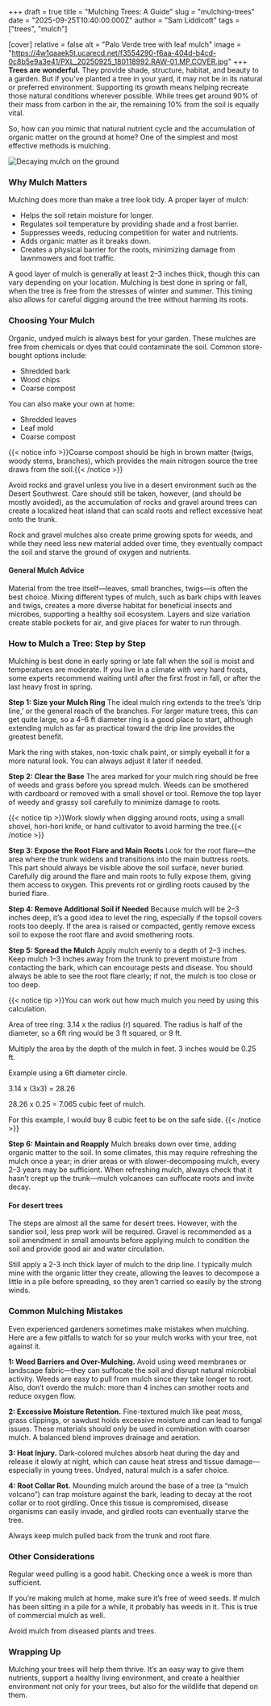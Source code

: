 +++
draft = true
title = "Mulching Trees: A Guide"
slug = "mulching-trees"
date = "2025-09-25T10:40:00.000Z"
author = "Sam Liddicott"
tags = ["trees", "mulch"]

[cover]
relative = false
alt = "Palo Verde tree with leaf mulch"
image = "https://4w1qaaek5t.ucarecd.net/f3554290-f6aa-404d-b4cd-0c8b5e9a3e41/PXL_20250925_180118992.RAW-01.MP.COVER.jpg"
+++
**Trees are wonderful.** They provide shade, structure, habitat, and beauty to a garden. But if you’ve planted a tree in your yard, it may not be in its natural or preferred environment. Supporting its growth means helping recreate those natural conditions wherever possible. While trees get around 90% of their mass from carbon in the air, the remaining 10% from the soil is equally vital.

So, how can you mimic that natural nutrient cycle and the accumulation of organic matter on the ground at home? One of the simplest and most effective methods is mulching.

![Decaying mulch on the ground](https://4w1qaaek5t.ucarecd.net/aec80cf4-3603-4bc0-9f0b-c87e045805d8/old-rotten-tree-branches-fallen-ground.jpg)

### Why Mulch Matters

Mulching does more than make a tree look tidy. A proper layer of mulch:

* Helps the soil retain moisture for longer.
* Regulates soil temperature by providing shade and a frost barrier.
* Suppresses weeds, reducing competition for water and nutrients.
* Adds organic matter as it breaks down.
* Creates a physical barrier for the roots, minimizing damage from lawnmowers and foot traffic.

A good layer of mulch is generally at least 2–3 inches thick, though this can vary depending on your location. Mulching is best done in spring or fall, when the tree is free from the stresses of winter and summer. This timing also allows for careful digging around the tree without harming its roots.

### Choosing Your Mulch

Organic, undyed mulch is always best for your garden. These mulches are free from chemicals or dyes that could contaminate the soil. Common store-bought options include:

* Shredded bark
* Wood chips
* Coarse compost

You can also make your own at home:

* Shredded leaves
* Leaf mold
* Coarse compost

{{< notice info >}}Coarse compost should be high in brown matter (twigs, woody stems, branches), which provides the main nitrogen source the tree draws from the soil.{{< /notice >}} 

Avoid rocks and gravel unless you live in a desert environment such as the Desert Southwest. Care should still be taken, however, (and should be mostly avoided), as the accumulation of rocks and gravel around trees can create a localized heat island that can scald roots and reflect excessive heat onto the trunk.

Rock and gravel mulches also create prime growing spots for weeds, and while they need less new material added over time, they eventually compact the soil and starve the ground of oxygen and nutrients.

#### General Mulch Advice

Material from the tree itself—leaves, small branches, twigs—is often the best choice. Mixing different types of mulch, such as bark chips with leaves and twigs, creates a more diverse habitat for beneficial insects and microbes, supporting a healthy soil ecosystem. Layers and size variation create stable pockets for air, and give places for water to run through.

### How to Mulch a Tree: Step by Step

Mulching is best done in early spring or late fall when the soil is moist and temperatures are moderate. If you live in a climate with very hard frosts, some experts recommend waiting until after the first frost in fall, or after the last heavy frost in spring. 

**Step 1: Size your Mulch Ring**
The ideal mulch ring extends to the tree’s ‘drip line,’ or the general reach of the branches. For larger mature trees, this can get quite large, so a 4–6 ft diameter ring is a good place to start, although extending mulch as far as practical toward the drip line provides the greatest benefit.

Mark the ring with stakes, non-toxic chalk paint, or simply eyeball it for a more natural look. You can always adjust it later if needed.

**Step 2: Clear the Base**
The area marked for your mulch ring should be free of weeds and grass before you spread mulch. Weeds can be smothered with cardboard or removed with a small shovel or tool. Remove the top layer of weedy and grassy soil carefully to minimize damage to roots.

{{< notice tip >}}Work slowly when digging around roots, using a small shovel, hori-hori knife, or hand cultivator to avoid harming the tree.{{< /notice >}}

**Step 3: Expose the Root Flare and Main Roots**
Look for the root flare—the area where the trunk widens and transitions into the main buttress roots. This part should always be visible above the soil surface, never buried. Carefully dig around the flare and main roots to fully expose them, giving them access to oxygen. This prevents rot or girdling roots caused by the buried flare.

**Step 4: Remove Additional Soil if Needed**
Because mulch will be 2–3 inches deep, it’s a good idea to level the ring, especially if the topsoil covers roots too deeply. If the area is raised or compacted, gently remove excess soil to expose the root flare and avoid smothering roots.

**Step 5: Spread the Mulch**
Apply mulch evenly to a depth of 2–3 inches. Keep mulch 1–3 inches away from the trunk to prevent moisture from contacting the bark, which can encourage pests and disease. You should always be able to see the root flare clearly; if not, the mulch is too close or too deep.

{{< notice tip >}}You can work out how much mulch you need by using this calculation. 

Area of tree ring: 3.14 x the radius (r) squared. The radius is half of the diameter, so a 6ft ring would be 3 ft squared, or 9 ft.

Multiply the area by the depth of the mulch in feet. 3 inches would be 0.25 ft.

Example using a 6ft diameter circle.

3.14 x (3x3) = 28.26

28.26 x 0.25 = 7.065 cubic feet of mulch. 

For this example, I would buy 8 cubic feet to be on the safe side. {{< /notice >}}

**Step 6: Maintain and Reapply**
Mulch breaks down over time, adding organic matter to the soil. In some climates, this may require refreshing the mulch once a year; in drier areas or with slower-decomposing mulch, every 2–3 years may be sufficient. When refreshing mulch, always check that it hasn’t crept up the trunk—mulch volcanoes can suffocate roots and invite decay.

#### For desert trees 

The steps are almost all the same for desert trees. However, with the sandier soil, less prep work will be required. Gravel is recommended as a soil amendment in small amounts before applying mulch to condition the soil and provide good air and water circulation.

Still apply a 2-3 inch thick layer of mulch to the drip line. I typically mulch mine with the organic litter they create, allowing the leaves to decompose a little in a pile before spreading, so they aren't carried so easily by the strong winds.

### Common Mulching Mistakes

Even experienced gardeners sometimes make mistakes when mulching. 
Here are a few pitfalls to watch for so your mulch works with your tree, not against it.

**1: Weed Barriers and Over-Mulching.** Avoid using weed membranes or landscape fabric—they can suffocate the soil and disrupt natural microbial activity. Weeds are easy to pull from mulch since they take longer to root. Also, don’t overdo the mulch: more than 4 inches can smother roots and reduce oxygen flow.

**2: Excessive Moisture Retention.** Fine-textured mulch like peat moss, grass clippings, or sawdust holds excessive moisture and can lead to fungal issues. These materials should only be used in combination with coarser mulch. A balanced blend improves drainage and aeration.

**3: Heat Injury.** Dark-colored mulches absorb heat during the day and release it slowly at night, which can cause heat stress and tissue damage—especially in young trees. Undyed, natural mulch is a safer choice.

**4: Root Collar Rot.** Mounding mulch around the base of a tree (a “mulch volcano”) can trap moisture against the bark, leading to decay at the root collar or to root girdling. Once this tissue is compromised, disease organisms can easily invade, and girdled roots can eventually starve the tree.

Always keep mulch pulled back from the trunk and root flare.

### Other Considerations

Regular weed pulling is a good habit. Checking once a week is more than sufficient. 

If you’re making mulch at home, make sure it’s free of weed seeds. If mulch has been sitting in a pile for a while, it probably has weeds in it. This is true of commercial mulch as well. 

Avoid mulch from diseased plants and trees.

### Wrapping Up

Mulching your trees will help them thrive. It’s an easy way to give them nutrients, support a healthy living environment, and create a healthier environment not only for your trees, but also for the wildlife that depend on them.
